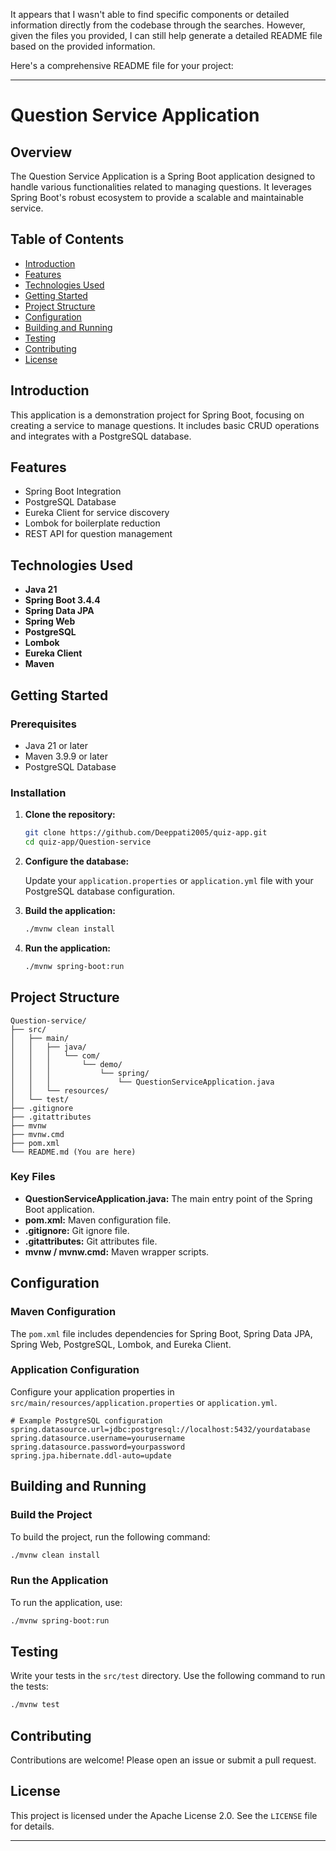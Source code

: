 It appears that I wasn't able to find specific components or detailed information directly from the codebase through the searches. However, given the files you provided, I can still help generate a detailed README file based on the provided information.

Here's a comprehensive README file for your project:

---

# Question Service Application

## Overview

The Question Service Application is a Spring Boot application designed to handle various functionalities related to managing questions. It leverages Spring Boot's robust ecosystem to provide a scalable and maintainable service.

## Table of Contents

- [Introduction](#introduction)
- [Features](#features)
- [Technologies Used](#technologies-used)
- [Getting Started](#getting-started)
- [Project Structure](#project-structure)
- [Configuration](#configuration)
- [Building and Running](#building-and-running)
- [Testing](#testing)
- [Contributing](#contributing)
- [License](#license)

## Introduction

This application is a demonstration project for Spring Boot, focusing on creating a service to manage questions. It includes basic CRUD operations and integrates with a PostgreSQL database.

## Features

- Spring Boot Integration
- PostgreSQL Database
- Eureka Client for service discovery
- Lombok for boilerplate reduction
- REST API for question management

## Technologies Used

- **Java 21**
- **Spring Boot 3.4.4**
- **Spring Data JPA**
- **Spring Web**
- **PostgreSQL**
- **Lombok**
- **Eureka Client**
- **Maven**

## Getting Started

### Prerequisites

- Java 21 or later
- Maven 3.9.9 or later
- PostgreSQL Database

### Installation

1. **Clone the repository:**

   ```sh
   git clone https://github.com/Deeppati2005/quiz-app.git
   cd quiz-app/Question-service
   ```

2. **Configure the database:**

   Update your `application.properties` or `application.yml` file with your PostgreSQL database configuration.

3. **Build the application:**

   ```sh
   ./mvnw clean install
   ```

4. **Run the application:**

   ```sh
   ./mvnw spring-boot:run
   ```

## Project Structure

```
Question-service/
├── src/
│   ├── main/
│   │   ├── java/
│   │   │   └── com/
│   │   │       └── demo/
│   │   │           └── spring/
│   │   │               └── QuestionServiceApplication.java
│   │   └── resources/
│   └── test/
├── .gitignore
├── .gitattributes
├── mvnw
├── mvnw.cmd
├── pom.xml
└── README.md (You are here)
```

### Key Files

- **QuestionServiceApplication.java:** The main entry point of the Spring Boot application.
- **pom.xml:** Maven configuration file.
- **.gitignore:** Git ignore file.
- **.gitattributes:** Git attributes file.
- **mvnw / mvnw.cmd:** Maven wrapper scripts.

## Configuration

### Maven Configuration

The `pom.xml` file includes dependencies for Spring Boot, Spring Data JPA, Spring Web, PostgreSQL, Lombok, and Eureka Client.

### Application Configuration

Configure your application properties in `src/main/resources/application.properties` or `application.yml`.

```properties
# Example PostgreSQL configuration
spring.datasource.url=jdbc:postgresql://localhost:5432/yourdatabase
spring.datasource.username=yourusername
spring.datasource.password=yourpassword
spring.jpa.hibernate.ddl-auto=update
```

## Building and Running

### Build the Project

To build the project, run the following command:

```sh
./mvnw clean install
```

### Run the Application

To run the application, use:

```sh
./mvnw spring-boot:run
```

## Testing

Write your tests in the `src/test` directory. Use the following command to run the tests:

```sh
./mvnw test
```

## Contributing

Contributions are welcome! Please open an issue or submit a pull request.

## License

This project is licensed under the Apache License 2.0. See the `LICENSE` file for details.

---
